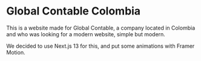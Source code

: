 # Global Contable Colombia

This is a website made for Global Contable, a company located in Colombia and who was looking for a modern website, simple but modern.

We decided to use Next.js 13 for this, and put some animations with Framer Motion.
